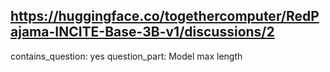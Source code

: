 ## https://huggingface.co/togethercomputer/RedPajama-INCITE-Base-3B-v1/discussions/2

contains_question: yes
question_part: Model max length